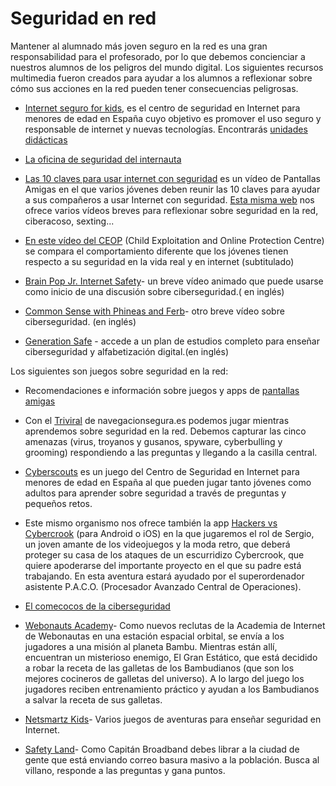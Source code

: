# Seguridad en red

Mantener al alumnado más joven seguro en la red es una gran responsabilidad para el profesorado, por lo que debemos concienciar a nuestros alumnos de los peligros del mundo digital. Los siguientes recursos multimedia fueron creados para ayudar a los alumnos a reflexionar sobre cómo sus acciones en la red pueden tener consecuencias peligrosas.

*   [Internet seguro for kids](https://www.is4k.es/), es el centro de seguridad en Internet para menores de edad en España cuyo objetivo es promover el uso seguro y responsable de internet y nuevas tecnologías. Encontrarás [unidades didácticas](https://www.is4k.es/de-utilidad/materiales-didacticos)  
    
*   [La oficina de seguridad del internauta](https://www.osi.es/)
*   [Las 10 claves para usar internet con seguridad](https://www.youtube.com/watch?v=2TferQprZ0g) es un vídeo de Pantallas Amigas en el que varios jóvenes deben reunir las 10 claves para ayudar a sus compañeros a usar Internet con seguridad. [Esta misma web](http://www.pantallasamigas.net/) nos ofrece varios vídeos breves para reflexionar sobre seguridad en la red, ciberacoso, sexting...
*   [En este vídeo del CEOP](https://www.youtube.com/watch?v=IalqkfFiI20) (Child Exploitation and Online Protection Centre) se compara el comportamiento diferente que los jóvenes tienen respecto a su seguridad en la vida real y en internet (subtitulado)
*   [Brain Pop Jr. Internet Safety](http://www.brainpopjr.com/health/besafe/internetsafety/)\- un breve vídeo animado que puede usarse como inicio de una discusión sobre ciberseguridad.( en inglés)  
    
*   [Common Sense with Phineas and Ferb](http://www.commonsensemedia.org/videos/get-cybersmart-phineas-and-ferb)\- otro breve vídeo sobre ciberseguridad. (en inglés)  
    
*   [Generation Safe](http://archive.ikeepsafe.org/educators/) \- accede a un plan de estudios completo para enseñar ciberseguridad y alfabetización digital.(en inglés)  
    

Los siguientes son juegos sobre seguridad en la red:

*   Recomendaciones e información sobre juegos y apps de [pantallas amigas](http://www.pantallasamigas.net/otros-webs/pegi-online-net.shtm)
*   Con el [Triviral](http://www.navegacionsegura.com) de navegacionsegura.es podemos jugar mientras aprendemos sobre seguridad en la red. Debemos capturar las cinco amenazas (virus, troyanos y gusanos, spyware, cyberbulling y grooming) respondiendo a las preguntas y llegando a la casilla central.
*   [Cyberscouts](https://www.is4k.es/de-utilidad/cyberscouts) es un juego del Centro de Seguridad en Internet para menores de edad en España al que pueden jugar tanto jóvenes como adultos para aprender sobre seguridad a través de preguntas y pequeños retos.
*   Este mismo organismo nos ofrece también la app [Hackers vs Cybercrook](https://www.is4k.es/de-utilidad/juego-hackers-vs-cybercrook) (para Android o iOS) en la que jugaremos el rol de Sergio, un joven amante de los videojuegos y la moda retro, que deberá proteger su casa de los ataques de un escurridizo Cybercrook, que quiere apoderarse del importante proyecto en el que su padre está trabajando. En esta aventura estará ayudado por el superordenador asistente P.A.C.O. (Procesador Avanzado Central de Operaciones).  
    
*   [El comecocos de la ciberseguridad](https://www.is4k.es/blog/aprendemos-jugando-con-el-comecocos-de-la-ciberseguridad?origen=d6)
*   [Webonauts Academy](http://pbskids.org/webonauts/about/)\- Como nuevos reclutas de la Academia de Internet de Webonautas en una estación espacial orbital, se envía a los jugadores a una misión al planeta Bambu. Mientras están allí, encuentran un misterioso enemigo, El Gran Estático, que está decidido a robar la receta de las galletas de los Bambudianos (que son los mejores cocineros de galletas del universo). A lo largo del juego los jugadores reciben entrenamiento práctico y ayudan a los Bambudianos a salvar la receta de sus galletas. 
*   [Netsmartz Kids](http://www.netsmartzkids.org/AdventureGames)\- Varios juegos de aventuras para enseñar seguridad en Internet.
*   [Safety Land](http://www.att.com/Common/images/safety/game.html)\- Como Capitán Broadband debes librar a la ciudad de gente que está enviando correo basura masivo a la población. Busca al villano, responde a las preguntas y gana puntos.
